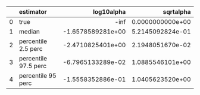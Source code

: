 |    | estimator            |          log10alpha |        sqrtalpha |
|---:|:---------------------|--------------------:|-----------------:|
|  0 | true                 | -inf                | 0.0000000000e+00 |
|  1 | median               |   -1.6578589281e+00 | 5.2145092824e-01 |
|  2 | percentile 2.5 perc  |   -2.4710825401e+00 | 2.1948051670e-02 |
|  3 | percentile 97.5 perc |   -6.7965133289e-02 | 1.0885546101e+00 |
|  4 | percentile 95 perc   |   -1.5558352886e-01 | 1.0405623520e+00 |